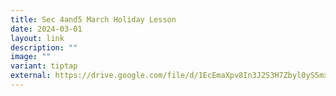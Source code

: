```yaml
---
title: Sec 4and5 March Holiday Lesson
date: 2024-03-01
layout: link
description: ""
image: ""
variant: tiptap
external: https://drive.google.com/file/d/1EcEmaXpv8In3J2S3H7Zbyl0yS5mxkqaM/view?usp=sharing
---
```

